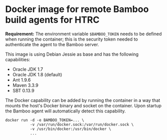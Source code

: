 # Docker image for remote Bamboo build agents for HTRC

**Requirement:** The environment variable `$BAMBOO_TOKEN` needs to be defined when running the container; this is the security token needed to authenticate the agent to the Bamboo server.
 
This image is using Debian Jessie as base and has the following capabilities:
 * Oracle JDK 1.7
 * Oracle JDK 1.8 (default)
 * Ant 1.9.6
 * Maven 3.3.9
 * SBT 0.13.9

The Docker capability can be added by running the container in a way that mounts the host's Docker binary and socket on the container. Upon startup the Bamboo agent will automatically detect this capability.

```
docker run -d -e BAMBOO_TOKEN=... \
           -v /var/run/docker.sock:/var/run/docker.sock \
           -v /usr/bin/docker:/usr/bin/docker \
           ...
```
